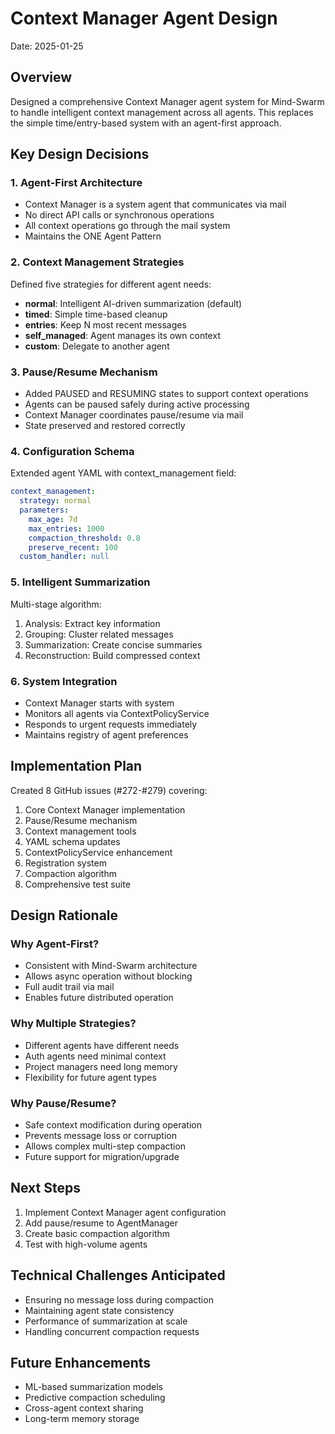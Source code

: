 # Context Manager Agent Design
Date: 2025-01-25

## Overview
Designed a comprehensive Context Manager agent system for Mind-Swarm to handle intelligent context management across all agents. This replaces the simple time/entry-based system with an agent-first approach.

## Key Design Decisions

### 1. Agent-First Architecture
- Context Manager is a system agent that communicates via mail
- No direct API calls or synchronous operations
- All context operations go through the mail system
- Maintains the ONE Agent Pattern

### 2. Context Management Strategies
Defined five strategies for different agent needs:
- **normal**: Intelligent AI-driven summarization (default)
- **timed**: Simple time-based cleanup
- **entries**: Keep N most recent messages
- **self_managed**: Agent manages its own context
- **custom**: Delegate to another agent

### 3. Pause/Resume Mechanism
- Added PAUSED and RESUMING states to support context operations
- Agents can be paused safely during active processing
- Context Manager coordinates pause/resume via mail
- State preserved and restored correctly

### 4. Configuration Schema
Extended agent YAML with context_management field:
```yaml
context_management:
  strategy: normal
  parameters:
    max_age: 7d
    max_entries: 1000
    compaction_threshold: 0.8
    preserve_recent: 100
  custom_handler: null
```

### 5. Intelligent Summarization
Multi-stage algorithm:
1. Analysis: Extract key information
2. Grouping: Cluster related messages
3. Summarization: Create concise summaries
4. Reconstruction: Build compressed context

### 6. System Integration
- Context Manager starts with system
- Monitors all agents via ContextPolicyService
- Responds to urgent requests immediately
- Maintains registry of agent preferences

## Implementation Plan
Created 8 GitHub issues (#272-#279) covering:
1. Core Context Manager implementation
2. Pause/Resume mechanism
3. Context management tools
4. YAML schema updates
5. ContextPolicyService enhancement
6. Registration system
7. Compaction algorithm
8. Comprehensive test suite

## Design Rationale

### Why Agent-First?
- Consistent with Mind-Swarm architecture
- Allows async operation without blocking
- Full audit trail via mail
- Enables future distributed operation

### Why Multiple Strategies?
- Different agents have different needs
- Auth agents need minimal context
- Project managers need long memory
- Flexibility for future agent types

### Why Pause/Resume?
- Safe context modification during operation
- Prevents message loss or corruption
- Allows complex multi-step compaction
- Future support for migration/upgrade

## Next Steps
1. Implement Context Manager agent configuration
2. Add pause/resume to AgentManager
3. Create basic compaction algorithm
4. Test with high-volume agents

## Technical Challenges Anticipated
- Ensuring no message loss during compaction
- Maintaining agent state consistency
- Performance of summarization at scale
- Handling concurrent compaction requests

## Future Enhancements
- ML-based summarization models
- Predictive compaction scheduling
- Cross-agent context sharing
- Long-term memory storage